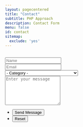 ```yaml
---
layout: pagecentered
title: "Contact"
subtitle: PHP Approach
description: Contact Form
menu: false
id: contact
sitemap:
  exclude: 'yes'
---
```


<br/>
<section>
	<form method="post" action="mail/mail.php" enctype="text/plain">
		<div class="row uniform 50%">
			<div class="6u 12u$(4)">
				<input type="text" name="name" id="name" value="" placeholder="Name" required="required" />
			</div>
			<div class="6u$ 12u$(4)">
				<input type="email" name="email" id="email" value="" placeholder="Email" required="required" />
			</div>
			<div class="12u$">
				<div class="select-wrapper">
					<select name="category" id="category" required="required">
						<option value="">- Category -</option>
						<option value="1">General Question</option>
						<option value="2">Bug Report</option>
						<option value="3">Warning Bubble trk: tracker</option>
						<option value="4">I'd like to join the Development Team</option>
						<option value="5">Sponsoring</option>
					</select>
				</div>
			</div>
			<div class="12u$">
				<textarea name="message" id="message" placeholder="Enter your message" rows="6" required="required"></textarea>
			</div>
			<div class="12u$">
				<ul class="actions">
					<li><input type="submit" value="Send Message" class="special" /></li>
					<li><input type="reset" value="Reset" /></li>
				</ul>
			</div>
		</div>
	</form>
</section>
<br/>